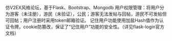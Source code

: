 仿V2EX风格论坛，基于Flask、Bootstrap、Mongodb
用户权限管理：将用户分为游客（未注册），游民（未验证），公民；游客无法发帖与回帖，游民不可发帖但可回帖；用户注册时采用token邮箱验证。
记住用户功能使用加盐Hash值作为认证令牌，cookie防篡改，保证了“记住用户”功能的安全性。（详见flask-login官方文档）

